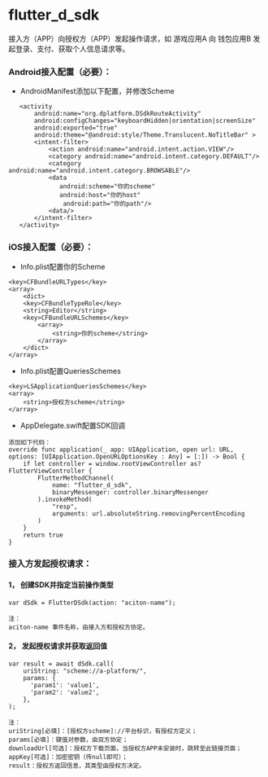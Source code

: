 # flutter_d_sdk

  接入方（APP）向授权方（APP）发起操作请求，如 游戏应用A 向 钱包应用B 发起登录、支付、获取个人信息请求等。

### Android接入配置（必要）：

- AndroidManifest添加以下配置，并修改Scheme
```
   <activity
       android:name="org.dplatform.DSdkRouteActivity"
       android:configChanges="keyboardHidden|orientation|screenSize"
       android:exported="true"
       android:theme="@android:style/Theme.Translucent.NoTitleBar" >
       <intent-filter>
           <action android:name="android.intent.action.VIEW"/>
           <category android:name="android.intent.category.DEFAULT"/>
           <category android:name="android.intent.category.BROWSABLE"/>
           <data
              android:scheme="你的scheme"
              android:host="你的host"
               android:path="你的path"/>
           <data/>
       </intent-filter>
   </activity>
```

### iOS接入配置（必要）：

- Info.plist配置你的Scheme
```
<key>CFBundleURLTypes</key>
<array>
    <dict>
    <key>CFBundleTypeRole</key>
    <string>Editor</string>
    <key>CFBundleURLSchemes</key>
        <array>
            <string>你的scheme</string>
        </array>
    </dict>
</array>
```

- Info.plist配置QueriesSchemes
```
<key>LSApplicationQueriesSchemes</key>
<array>
    <string>授权方scheme</string>
</array>
```

- AppDelegate.swift配置SDK回调
```
添加如下代码：
override func application(_ app: UIApplication, open url: URL, options: [UIApplication.OpenURLOptionsKey : Any] = [:]) -> Bool {
    if let controller = window.rootViewController as? FlutterViewController {
        FlutterMethodChannel(
            name: "flutter_d_sdk",
            binaryMessenger: controller.binaryMessenger
        ).invokeMethod(
            "resp",
            arguments: url.absoluteString.removingPercentEncoding
        )
    }
    return true
}
```

### 接入方发起授权请求：
#### 1， 创建SDK并指定当前操作类型
```
var dSdk = FlutterDSdk(action: "aciton-name");

注：
aciton-name 事件名称，由接入方和授权方协定。
```


#### 2， 发起授权请求并获取返回值
```
var result = await dSdk.call(
    uriString: "scheme://a-platform/", 
    params: {
      'param1': 'value1',
      'param2': 'value2',
    },
);

注：
uriString[必填]：[授权方scheme]://平台标识，有授权方定义；
params[必填]：键值对参数，由双方协定；
downloadUrl[可选]：授权方下载页面，当授权方APP未安装时，跳转至此链接页面；
appKey[可选]：加密密钥（传null即可）；
result：授权方返回信息，其类型由授权方决定。
```
